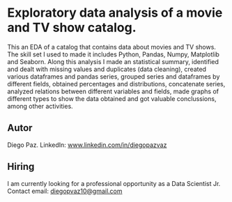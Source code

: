 # Exploratory data analysis of a movie and TV show catalog.
This an EDA of a catalog that contains data about movies and TV shows. The skill set I used to made it includes Python, Pandas, Numpy, Matplotlib and Seaborn. Along this analysis I made an statistical summary, identified and dealt with missing values and duplicates (data cleaning), created various dataframes and pandas series, grouped series and dataframes by different fields, obtained percentages and distributions, concatenate series, analyzed relations between different variables and fields, made graphs of different types to show the data obtained and got valuable conclussions, among other activities.

## Autor
Diego Paz. LinkedIn: www.linkedin.com/in/diegopazvaz

## Hiring
I am currently looking for a professional opportunity as a Data Scientist Jr.
Contact email: diegopvaz10@gmail.com
